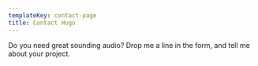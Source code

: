 ```yaml
---
templateKey: contact-page
title: Contact Hugo
---
```

Do you need great sounding audio? Drop me a line in the form, and tell me about your project.
